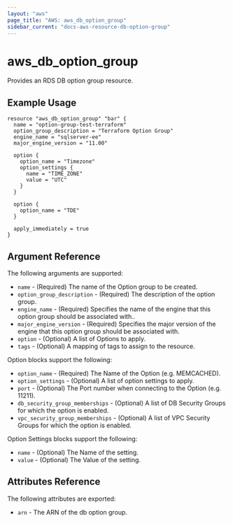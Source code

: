 ```yaml
---
layout: "aws"
page_title: "AWS: aws_db_option_group"
sidebar_current: "docs-aws-resource-db-option-group"
---
```


# aws\_db\_option\_group

Provides an RDS DB option group resource.

## Example Usage

```
resource "aws_db_option_group" "bar" {
  name = "option-group-test-terraform"
  option_group_description = "Terraform Option Group"
  engine_name = "sqlserver-ee"
  major_engine_version = "11.00"

  option {
    option_name = "Timezone"
    option_settings {
      name = "TIME_ZONE"
      value = "UTC"
    }
  }

  option {
    option_name = "TDE"
  }

  apply_immediately = true
}
```

## Argument Reference

The following arguments are supported:

* `name` - (Required) The name of the Option group to be created.
* `option_group_description` - (Required) The description of the option group.
* `engine_name` - (Required) Specifies the name of the engine that this option group should be associated with..
* `major_engine_version` - (Required) Specifies the major version of the engine that this option group should be associated with.
* `option` - (Optional) A list of Options to apply.
* `tags` - (Optional) A mapping of tags to assign to the resource.

Option blocks support the following:

* `option_name` - (Required) The Name of the Option (e.g. MEMCACHED).
* `option_settings` - (Optional) A list of option settings to apply.
* `port` - (Optional) The Port number when connecting to the Option (e.g. 11211).
* `db_security_group_memberships` - (Optional) A list of DB Security Groups for which the option is enabled.
* `vpc_security_group_memberships` - (Optional) A list of VPC Security Groups for which the option is enabled.

Option Settings blocks support the following:

* `name` - (Optional) The Name of the setting.
* `value` - (Optional) The Value of the setting.

## Attributes Reference

The following attributes are exported:

* `arn` - The ARN of the db option group.
